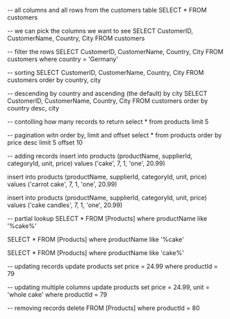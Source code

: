 -- all columns and all rows from the customers table
SELECT * FROM customers

-- we can pick the columns we want to see
SELECT CustomerID, CustomerName, Country, City
FROM customers

-- filter the rows
SELECT CustomerID, CustomerName, Country, City
FROM customers
where country = 'Germany'

-- sorting
SELECT CustomerID, CustomerName, Country, City
FROM customers
order by country, city

-- descending by country and ascending (the default) by city
SELECT CustomerID, CustomerName, Country, City
FROM customers
order by country desc, city

-- contolling how many records to return
select * 
from products
limit 5

-- pagination witn order by, limit and offset
select * 
from products
order by price desc
limit 5
offset 10

-- adding records
insert into products (productName, supplierId, categoryId, unit, price)
values ('cake', 7, 1, 'one', 20.99)

insert into products (productName, supplierId, categoryId, unit, price)
values ('carrot cake', 7, 1, 'one', 20.99)

insert into products (productName, supplierId, categoryId, unit, price)
values ('cake candles', 7, 1, 'one', 20.99)

-- partial lookup
SELECT * FROM [Products]
where productName like '%cake%'

SELECT * FROM [Products]
where productName like '%cake'

SELECT * FROM [Products]
where productName like 'cake%'

-- updating records
update products 
set price = 24.99
where productId = 79

-- updating multiple columns
update products 
set price = 24.99, unit = 'whole cake'
where productId = 79

-- removing records
delete FROM [Products] 
where productId = 80
